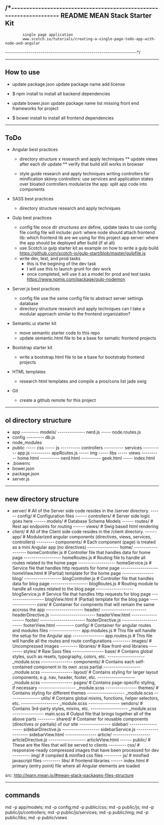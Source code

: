 /*-------------------------------------------------------------------
README		MEAN Stack Starter Kit
---------------------------------------------------------------------
			single page application
			www.scotch.io/tutorials/creating-a-single-page-todo-app-with-node-and-angular
-------------------------------------------------------------------*/



---------------------------------------------------------------------
How to use
---------------------------------------------------------------------

- update package.json
	update package name
	add license

- $ npm install
	to install all backend dependencies

- update bower.json
	update package name
	list missing front end frameworks for project

- $ bower install
	to install all frontend dependencies




---------------------------------------------------------------------
ToDo
---------------------------------------------------------------------

- Angular best practices
	- directory structure
		x research and apply techniques
		** update views after each dir update
		** verify that build still works in browser

	- style guide
		research and apply techniques
		writing controllers for minification
		skinny controllers: use services and application states over bloated controllers
		modularize the app: split app code into components


- SASS best practices
	- directory structure
		research and apply techniques


- Gulp best practices
	- config file
		once dir structures are define, update tasks to use config file
		config file will include:
			port:			where node should attach
			frontend lib:	which frontend lib are we using for this project
			app server:		where the app should be deployed after build (if at all)
	- use Scotch.io gulp starter kit as example on how to write a gulp build
		https://github.com/scotch-io/gulp-start/blob/master/gulpfile.js
	- write dev, test, and prod tasks
		- this is the begining of the dev task
		- I will use this to launch grunt for dev work
		- once completed, will use it as a model for prod and test tasks
		https://www.npmjs.com/package/gulp-nodemon


- Server.js best practices
	- config file
		use the same config file to abstract server settings
		database
	- directory structure
		research and apply techniques
		can I take a modular approach similar to the frontend organization?


- Semantic.ui starter kit
	- move semantic starter code to this repo
	- update semantic.html file to be a base for sematic frontend projects


- Bootstrap starter kit
	- write a bootstrap.html file to be a base for bootstratp frontend projects


- HTML templates
	- research html templates and compile a pros/cons list
		jade
		swig

- Git
	- create a github remote for this project







---------------------------------------------------------------------
ol directory structure
---------------------------------------------------------------------

- app
--------- models/
-------------- nerd.js <!-- the nerd model to handle CRUD -->
----- node.routes.js
- config
--------- db.js 
- node_modules <!-- created by npm install -->
- public <!-- all frontend and angular stuff -->
----- css
----- js
---------- controllers <!-- angular controllers -->
---------- services <!-- angular services -->
---------- app.js <!-- angular application -->
---------- appRoutes.js <!-- angular routes -->
----- img
----- libs <!-- created by bower install -->
----- views 
---------- home.html
---------- nerd.html
---------- geek.html
----- index.html
- .bowerrc <!-- tells bower where to put files (public/libs) -->
- bower.json <!-- tells bower which files we need -->
- package.json <!-- tells npm which packages we need -->
- server.js <!-- set up our node application -->





---------------------------------------------------------------------
new directory structure
---------------------------------------------------------------------


- server/ 									# All of the Server side code resides in the /server directory.
------ config/     							# Configuration files
------ controllers/							# Server side logic goes here
------ models/     							# Database Schema Models
------ routes/     							# Rest api endpoints for routing
------ views/      							# Swig based html rendering
- client/									# All of the Client side code resides in the /client directory.
------ app/									# Modularized angular components (directives, views, services, controllers)
--------- components/						# Each component (page) is treated as a mini Angular app (no directives)
---------------- home/ 
------------------- homeController.js 		# Controller file that handles data for home page
------------------- homeRoutes.js 			# Routing file to handle all routes related to the home page
------------------- homeService.js 			# Service file that handles http requests for home page
------------------- homeView.html 			# (Partial) template for the home page
---------------- blog/
------------------- blogController.js 		# Controller file that handles data for blog page
------------------- blogRoutes.js 			# Routing module to handle all routes related to the blog page
------------------- blogService.js 			# Service file that handles http requests for blog page
------------------- blogView.html 			# (Partial) template for the blog page
---------------- core/						# Container for compnents that will remain the same accross the app
------------------- header/
----------------------- headerDirective.js 
----------------------- headerView.html
------------------- footer/
----------------------- footerDirective.js 
----------------------- footerView.html
--------- config/							# Container for angular routes and modules files
---------------- app.modules.js 			# This file will handle the setup for the Angular app
---------------- app.routes.js 				# This file will handle all the routes and route configurations
--------- images/							# Uncompressed images
--------- libraries/						# Raw front-end libraries
--------- styles/							# Raw Sass files
---------------- base/						# Contains global styles, such as resets, typography, colors, etc.
------------------- _module.scss
---------------- components/ 				# Contains each self-contained component in its own .scss partial
------------------- _module.scss
---------------- layout/ 					# Contains styling for larger layout components; e.g. nav, header, footer, etc.
------------------- _module.scss
---------------- pages/ 					# Contains page-specific styling, if necessary
------------------- _module.scss
---------------- themes/ 					# Contains styling for different themes
------------------- _module.scss
---------------- utils/ 					# Contains global mixins, functions, helper selectors, etc.
------------------- _module.scss
---------------- vendors/ 					# Contains 3rd-party styles, mixins, etc.
------------------- _module.scss
---------------- main.scss 					# Output file that brings together all of the above parts
--------- shared/							# Container for reusable components (directives or partials) of our site
---------------- sidebar/
------------------- sidebarDirective.js 
------------------- sidebarService.js
------------------- sidebarView.html
---------------- article/
------------------- articleDirective.js
------------------- articleView.html
------ public/     							# These are the files that will be served to clients
--------- css/								# responsive-ready compressed images that have been processed for dev
--------- img/								# compiled & minified css files
--------- js/								# minified javascript files
--------- libs/								# frontend libraries
------ index.html 							# primary (entry point) file where all Angular elements are loaded






src: http://learn.mean.io/#mean-stack-packages-files-structure




-----------------------
commands
-----------------------

md -p app/models;
md -p config;md -p public/css;
md -p public/js;
md -p public/js/controllers;
md -p public/js/services;
md -p public/img;
md -p public/libs;
md -p public/views


















